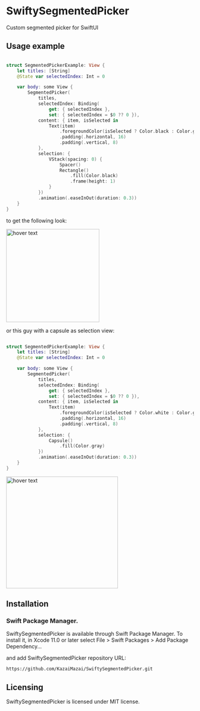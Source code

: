 # SwiftySegmentedPicker

Custom segmented picker for SwiftUI

## Usage example

```swift

struct SegmentedPickerExample: View {
    let titles: [String]
    @State var selectedIndex: Int = 0

    var body: some View {
        SegmentedPicker(
            titles,
            selectedIndex: Binding(
                get: { selectedIndex },
                set: { selectedIndex = $0 ?? 0 }),
            content: { item, isSelected in
                Text(item)
                    .foregroundColor(isSelected ? Color.black : Color.gray )
                    .padding(.horizontal, 16)
                    .padding(.vertical, 8)
            },
            selection: {
                VStack(spacing: 0) {
                    Spacer()
                    Rectangle()
                        .fill(Color.black)
                        .frame(height: 1)
                }
            })
            .animation(.easeInOut(duration: 0.3))
    }
}

```

to get the following look:

<p align="left">
  <img src="https://user-images.githubusercontent.com/2588468/119536850-2c3cf780-bd92-11eb-8908-56e1434dc14e.png" width="250" title="hover text">
</p>

or this guy with a capsule as selection view:


```swift

struct SegmentedPickerExample: View {
    let titles: [String]
    @State var selectedIndex: Int = 0

    var body: some View {
        SegmentedPicker(
            titles,
            selectedIndex: Binding(
                get: { selectedIndex },
                set: { selectedIndex = $0 ?? 0 }),
            content: { item, isSelected in
                Text(item)
                    .foregroundColor(isSelected ? Color.white : Color.gray )
                    .padding(.horizontal, 16)
                    .padding(.vertical, 8)
            },
            selection: {
                Capsule()
                    .fill(Color.gray)
            })
            .animation(.easeInOut(duration: 0.3))
    }
}

```

<p align="left">
  <img src="https://user-images.githubusercontent.com/2588468/119536944-41198b00-bd92-11eb-993e-a0c1a402c714.png" width="300" title="hover text">
</p>

## Installation

### Swift Package Manager.

SwiftySegmentedPicker is available through Swift Package Manager. 
To install it, in Xcode 11.0 or later select File > Swift Packages > Add Package Dependency... 

and add SwiftySegmentedPicker repository URL:

```
https://github.com/KazaiMazai/SwiftySegmentedPicker.git
```

## Licensing

SwiftySegmentedPicker is licensed under MIT license.
